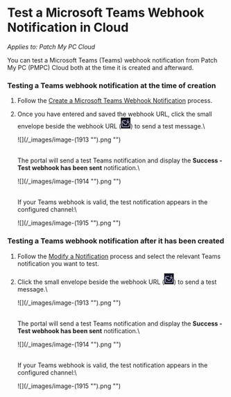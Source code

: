 # Test a Microsoft Teams Webhook Notification in Cloud

_Applies to: Patch My PC Cloud_

You can test a Microsoft Teams (Teams) webhook notification from Patch My PC (PMPC) Cloud both at the time it is created and afterward.

### Testing a Teams webhook notification at the time of creation

1. Follow the [Create a Microsoft Teams Webhook Notification](../create-a-microsoft-teams-webhook-notification-in-cloud.md) process.
2.  Once you have entered and saved the webhook URL, click the small envelope beside the webhook URL (![](<../../../../.gitbook/assets/image (1900).png>)) to send a test message.\


    ![](/_images/image-(1913 "").png "")

    \
    The portal will send a test Teams notification and display the **Success - Test webhook has been sent** notification.\


    ![](/_images/image-(1914 "").png "")

    \
    If your Teams webhook is valid, the test notification appears in the configured channel:\


    ![](/_images/image-(1915 "").png "")

### Testing a Teams webhook notification after it has been created

1. Follow the [Modify a Notification](../modify-a-cloud-notification.md) process and select the relevant Teams notification you want to test.
2.  Click the small envelope beside the webhook URL (![](<../../../../.gitbook/assets/image (1900).png>)) to send a test message.\


    ![](/_images/image-(1913 "").png "")

    \
    The portal will send a test Teams notification and display the **Success - Test webhook has been sent** notification.\


    ![](/_images/image-(1914 "").png "")

    \
    If your Teams webhook is valid, the test notification appears in the configured channel:\


    ![](/_images/image-(1915 "").png "")
